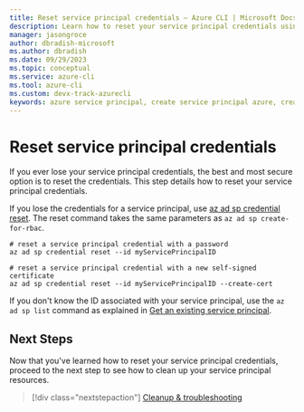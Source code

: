 ```yaml
---
title: Reset service principal credentials – Azure CLI | Microsoft Docs
description: Learn how to reset your service principal credentials using Azure CLI.
manager: jasongroce
author: dbradish-microsoft
ms.author: dbradish
ms.date: 09/29/2023
ms.topic: conceptual
ms.service: azure-cli
ms.tool: azure-cli
ms.custom: devx-track-azurecli
keywords: azure service principal, create service principal azure, create service principal azure cli
---
```


# Reset service principal credentials

If you ever lose your service principal credentials, the best and most secure option is to reset the credentials.
This step details how to reset your service principal credentials.

If you lose the credentials for a service principal, use [az ad sp credential reset](/cli/azure/ad/sp/credential#az-ad-sp-credential-reset). The reset command takes the same parameters
as `az ad sp create-for-rbac`.

```azurecli-interactive
# reset a service principal credential with a password
az ad sp credential reset --id myServicePrincipalID
```

```azurecli-interactive
# reset a service principal credential with a new self-signed certificate
az ad sp credential reset --id myServicePrincipalID --create-cert
```

If you don't know the ID associated with your service principal, use the `az ad sp list` command as explained in [Get an existing service principal](./azure-cli-sp-tutorial-4.md).

## Next Steps

Now that you've learned how to reset your service principal credentials, proceed to the next step to see how to clean up your service principal resources.

> [!div class="nextstepaction"]
> [Cleanup & troubleshooting](./azure-cli-sp-tutorial-8.md)
